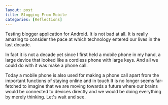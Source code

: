 ```yaml
---
layout: post  
title: Blogging From Mobile  
categories: [Reflections]  
---
```


Testing blogger application for Android. It is not bad at all. It is really amazing to consider 
the pace at which technology entered our lives in the last decade.  

In fact it is not a decade yet since I first held a mobile phone in my hand, a large device 
that looked like a cordless phone with large keys. And all we could do with it was make a phone 
call.  

Today a mobile phone is also used for making a phone call apart from the important functions of 
staying online and in touch.It is no longer seems far-fetched to imagine that we are moving 
towards a future where our brains would be connected to devices directly and we would be
doing everything by merely thinking. Let's wait and see.